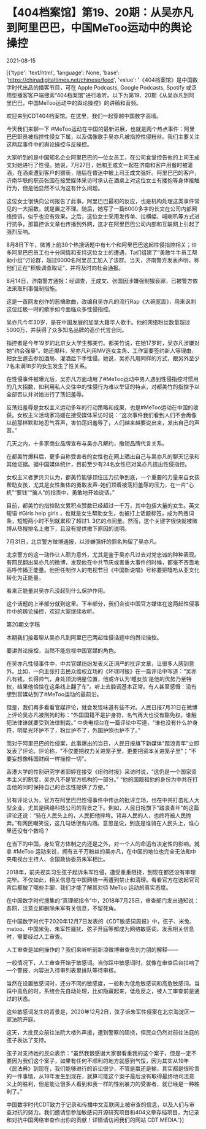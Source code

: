 # 【404档案馆】第19、20期：从吴亦凡到阿里巴巴，中国MeToo运动中的舆论操控

2021-08-15

[{'type': 'text/html', 'language': None, 'base': 'https://chinadigitaltimes.net/chinese/feed', 'value': '《404档案馆》是中国数字时代出品的播客节目，可在 Apple Podcasts, Google Podcasts, Spotify 或泛用型播客客户端搜索“404档案馆”进行收听。以下为第19、20期《从吴亦凡到阿里巴巴，中国MeToo运动中的舆论操控》的讲稿和音频。











欢迎来到CDT404档案馆。在这里，我们一起穿越中国数字高墙。

今天我们来聊一下 #MeToo运动在中国的最新进展，也就是两个热点事件：阿里巴巴职员被指控性侵女下属，以及偶像歌手吴亦凡被指控性侵粉丝。我们主要关注这两起事件中的舆论操控与反操控。



大家听到的是中国知名企业阿里巴巴的一位女员工，在公司食堂控告他的上司王成文对她进行了性侵。她说，7月27日，她和王成文一起在济南和客户用餐时被灌酒，在酒桌遭到客户的猥亵，随后在昏迷中被上司王成文强奸。阿里巴巴的客户，济南华联的职员张国在接受媒体采访时承认在酒桌上对这位女士有搂抱等身体接触行为，但是他显然不认为这有什么问题。

这位女士很快向公司报告了此事。阿里巴巴最初的反应，也是机构处理这类事件常见的一大招数，就是置之不理。随后，她写了一篇6000多字的长文在公司内部网络控诉，似乎也没有效果。之后，这位女士采用发传单、拉横幅、喊喇叭等方式进行抗争，那篇控诉文章也传播到外网，这才在阿里巴巴公司内部和互联网上引起了强烈反响。

8月8日下午，微博上前30个热搜话题中有七个和阿里巴巴这起性侵指控相关；许多阿里巴巴员工也十分同情和支持这位女士的遭遇，Ta们组建了“勇敢牛牛员工帮助小组”讨论群，超过6000名阿里员工加入了该群。当天，济南警方发表声明，称他们正在“积极调查取证”，并将及时向社会通报。

8月14日，济南警方通报：经调查，王成文、张国因涉嫌强制猥亵罪，已被警方依法采取刑事强制措施。



这是一首网友创作的恶搞歌曲，改编自吴亦凡的流行Rap《大碗宽面》，用来讽刺这位红极一时的歌手如今面临众多性侵指控。

吴亦凡今年30岁，是在中国发展的加拿大籍华人歌手。他的网络粉丝数量超过5000万，并获得了众多知名品牌的高价代言合同。

指控者是今年19岁的北京女大学生都美竹。都美竹说，在她17岁时，吴亦凡涉嫌对她“约会强暴”。她还爆料，吴亦凡利用MV选女主角、工作室要签约新人等理由，把女生邀去参加酒局、灌酒后下手性侵。她说，吴亦凡用同样的方式，跟另外至少7名未满18岁的女生发生了性关系。

在性侵事件被曝光后，吴亦凡方面动用了#MeToo运动中男人遇到性侵指控时惯用的几大招数，如利用私人交往中的性侵行为难以举证的特点，对都美竹的指控予以全部否认并对她进行了荡妇羞辱。

反荡妇羞辱是女权主义运动多年的行动策略和成果，也是#MeToo运动在中国的收获。女权主义活动家冯媛在接受媒体采访时说：“这次事件我们看到人们不会再像以前那样默默地忍气吞声，害怕荡妇羞辱了，人们越来越要说出来，发出自己的声音。”

几天之内，十多家商业品牌宣布与吴亦凡解约，撤销品牌代言关系。

在都美竹爆料后，更多自称受害者的女性也在网上晒出自己与吴亦凡的聊天记录和其他证据。据中国媒体统计，目前至少有24名女性已对吴亦凡提出性侵指控。

女权主义者萝贝贝认为，都美竹能够顶住压力抗争到底，一个重要的力量来自女孩帮助女孩，尤其是女性集体的勇敢发声&#8211;她们顶着被荡妇羞辱的压力，在一片“心机”“要钱”“骗人”的指责中，勇敢地开始说话。”

目前，都美竹的指控贴文累积点赞数已经超过一千万，其中包括大量的女生。英文短语 #Girls help girls ，也就是女生帮助女生，也被打上话题标签，成为热搜词条，短短两小时不到就累积了超过1. 3亿的点阅量。然而，这个关键字很快就被微博从热搜排名上撤下，且没有提供撤下原因的说明。

7月31日，北京警方微博通报，以涉嫌强奸的罪名拘留了吴亦凡。

北京警方的这一动作让人颇为意外，尤其是鉴于吴亦凡过去对党忠诚的种种表现。有网民翻出吴亦凡的微博，发现他在中共节庆或者重大事件的时候，都毫不吝啬地高呼传播正能量。他担任制作人的电视节目《中国新说唱》号称要把嘻哈从亚文化转化为正能量。

看来正能量对吴亦凡没起到什么保护作用。

这个话题的上半部分就到这里。下半部分，我们会谈中国官方媒体在这两起性侵事件中的舆论操控，欢迎大家继续收听。

第20期文字稿

本期我们接着聊从吴亦凡到阿里巴巴两起性侵话题中的舆论操控。

要讲舆论操控，当然不能忽视中国官媒的角色。



在吴亦凡性侵事件中，中共官媒纷纷发表义正词严的批评文章，让很多人感到意外。比如，一向主张打击民众维权立场的《环球时报》在一篇评论中写道：“吴亦凡有钱，长得帅气，身处顶流明星位置，他或许认为‘睡女孩’是他的优势乃至特权，结果他恰恰在这条线上翻了车”。听上去腔调基本正常。有人甚至感慨：没有想到官媒站到了#MeToo运动的最前沿。

但是，我们再多看看官媒评论，就会发现味道有些不对。人民日报7月31日在微博上评论吴亦凡被刑拘时称：“外国国籍不是护身符，名气再大也没有豁免权，谁触犯法律谁就要受到法律制裁。” 中央电视台在一篇评论中写道，“谁也没有什么护身符，明星光环护不了，粉丝护不了，外国护照也护不了。”

而对于阿里巴巴的性侵案，此事爆出的当日，人民日报旗下新媒体&quot;踏浪青年&quot;立即发表了评论。评论称，&quot;不仅要把权力关进笼子里，更要把资本关进笼子里&quot;；&quot;不要妄想像韩国财阀一样操控一切&quot;。

香港大学的性别研究学者郭婷在接受《纽约时报》采访时说，“这仍是一个国家资本主义的制度，吴亦凡不是官方机构的一部分。” “他的国籍和他的身份为中共在打击他的同时保持自己的合法性提供了方便。”

另有评论认为，官方在阿里巴巴性侵事件中传达的批评立场，也在中共打击私人大型企业，尤其是网络科技公司的背景之下。例如，人民日报旗下&quot;踏浪青年&quot;的这篇评论还说：“骑在人民头上的，人民把他摔垮。背弃人民的人，也终将被人民抛弃。”有网民嘲笑说，这几句话很有内涵。意思是说，到底是谁骑在人民头上，谁心里还没有个数吗？

在当下的中国，身处官方体制之内还是之外，对一个人的命运有决定性的影响。就拿 #MeToo 运动来说，拥有五千万粉丝的吴亦凡，在中国的地位也完全无法和中央电视台主持人、全国政协委员朱军相比。

2018年，前央视实习生弦子起诉朱军性侵，遭受重重阻挠，到现在都还没有审理完毕。不仅如此，相关信息在中国网络一再遭到禁止和清理。看看官方在这起官司背后都做了哪些手脚，我们才能了解其对待 MeToo 运动的真实态度。

在中国数字时代搜集的“真理部指令”中，2018年7月25日，审查部门发出通知说：各网，注意立即删除朱军有关信息，不留死角。

在中国数字时代于2020年12月7日发表的《CDT敏感词周报》中，弦子、米兔、metoo、中国米兔、朱军性骚扰、弦子开庭等都成为网络敏感词，发表相关信息时，需要经过人工审查。

人工审查是如何操作的？我们来听听前新浪微博审查员刘力朋的解释——

一般情况下，人工审查开始于敏感词。当你踩中敏感词时，就像在审查后台拉响了一个警报，内容进入待审列表里排队等待审核。

当然在设置敏感词时，还分不同的敏感度，一般称为低危敏感词和高危敏感词。当踩中高危的时，系统会先自动处理，比如隐藏起来，低危反之，被人工审查前是通过的状态。

这些敏感词发生的背景是，2020年12月2日，弦子诉朱军性侵案在北京海淀区一家法院开庭。

这天，大批民众前往法院大楼外声援，遭到警察的阻挠，但民众仍然对前往法庭的弦子表达了支持。



弦子对支持她的民众表示：“虽然我很感谢大家很看重我的这个案子，但是一定不要因为我们这个案子，如果有任何不顺利的地方就感到气馁，因为其实从19年《民法典》到现在，我们能够进行的诉讼很少，不管是赢还是输，其实都是很珍贵的一件事情，从18年发生到现在，就算可能这个案子最后没有取得最终地司法意义上的胜利，但是能让很多人看到和我一样的性别暴力的受害者，就已经是一种胜利了。”

中国数字时代CDT致力于记录和传播中文互联网上被审查的信息，以及人们与审查对抗的努力。我们邀请您参加敏感词开源研究项目和404文章存档项目，为记录和对抗中国网络审查作出你的贡献！详情请访问我们的网站 CDT.MEDIA.'}]